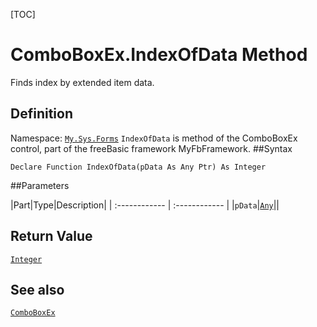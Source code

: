 [TOC]
# ComboBoxEx.IndexOfData Method
Finds index by extended item data.
## Definition
Namespace: [`My.Sys.Forms`](My.Sys.Forms.md)
`IndexOfData` is method of the ComboBoxEx control, part of the freeBasic framework MyFbFramework.
##Syntax
```freeBasic
Declare Function IndexOfData(pData As Any Ptr) As Integer
```

##Parameters

|Part|Type|Description|
| :------------ | :------------ |
|`pData`|[`Any`]("https://www.freebasic.net/wiki/KeyPgAny")||

## Return Value
[`Integer`]("https://www.freebasic.net/wiki/KeyPgInteger")
## See also
[`ComboBoxEx`](ComboBoxEx.md)
